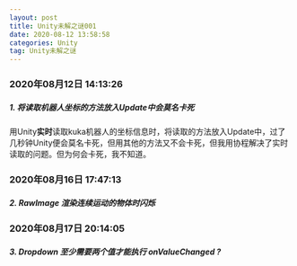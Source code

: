 ```yaml
---
layout: post
title: Unity未解之谜001
date: 2020-08-12 13:58:58
categories: Unity
tag: Unity未解之谜
---
```


### 2020年08月12日 14:13:26

##### 1. 将读取机器人坐标的方法放入Update中会莫名卡死

用Unity**实时**读取kuka机器人的坐标信息时，将读取的方法放入Update中，过了几秒钟Unity便会莫名卡死，但用其他的方法又不会卡死，但我用协程解决了实时读取的问题。但为何会卡死，我不知道。

### 2020年08月16日 17:47:13

#####  2. RawImage 渲染连续运动的物体时闪烁

### 2020年08月17日 20:14:05

#####  3. Dropdown 至少需要两个值才能执行 onValueChanged ?